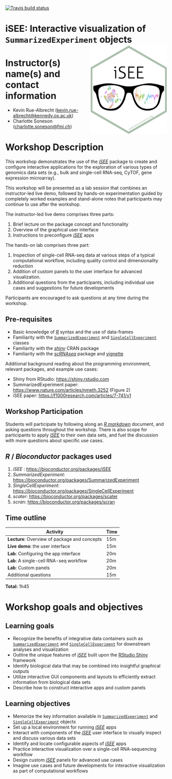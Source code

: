 <!-- badges: start -->
  [![Travis build status](https://travis-ci.org/kevinrue/Bioc2019-iSEE-workshop.svg?branch=master)](https://travis-ci.org/kevinrue/Bioc2019-iSEE-workshop)
<!-- badges: end -->

# iSEE: Interactive visualization of `SummarizedExperiment` objects <img src="man/figures/logo.png" align="right" width="240" height="278">

# Instructor(s) name(s) and contact information

- Kevin Rue-Albrecht (kevin.rue-albrecht@kennedy.ox.ac.uk)
- Charlotte Soneson (charlotte.soneson@fmi.ch)

# Workshop Description

This workshop demonstrates the use of the [_iSEE_](http://bioconductor.org/packages/iSEE/) package to create and configure interactive applications for the exploration of various types of genomics data sets (e.g., bulk and single-cell RNA-seq, CyTOF, gene expression microarray).

This workshop will be presented as a lab session that combines an instructor-led live demo, followed by hands-on experimentation guided by completely worked examples and stand-alone notes that participants may continue to use after the workshop.

The instructor-led live demo comprises three parts:

1. Brief lecture on the package concept and functionality
2. Overview of the graphical user interface
3. Instructions to preconfigure [_iSEE_](http://bioconductor.org/packages/iSEE/) apps

The hands-on lab comprises three part:

1. Inspection of single-cell RNA-seq data at various steps of a typical computational workflow, including quality control and dimensionality reduction
2. Addition of custom panels to the user interface for advanced visualization.
3. Additional questions from the participants, including individual use cases and suggestions for future developments

Participants are encouraged to ask questions at any time during the workshop.

## Pre-requisites

* Basic knowledge of [_R_](https://www.r-project.org/about.html) syntax and the use of data-frames
* Familiarity with the [`SummarizedExperiment`](http://bioconductor.org/packages/SummarizedExperiment) and [`SingleCellExperiment`](http://bioconductor.org/packages/SingleCellExperiment) classes
* Familiarity with the [_shiny_](https://CRAN.R-project.org/package=shiny) CRAN package
* Familiarity with the [_scRNAseq_](http://bioconductor.org/packages/scRNAseq/) package and [vignette](https://bioconductor.org/packages/release/data/experiment/vignettes/scRNAseq/inst/doc/scRNAseq.html)

Additional background reading about the programming environment, relevant packages, and example use cases:

* Shiny from RStudio: https://shiny.rstudio.com
* SummarizedExperiment paper: https://www.nature.com/articles/nmeth.3252 (Figure 2)
* iSEE paper: https://f1000research.com/articles/7-741/v1

## Workshop Participation

Students will participate by following along an [_R markdown_](https://rmarkdown.rstudio.com/) document, and asking questions throughout the workshop.
There is also scope for participants to apply  [_iSEE_](http://bioconductor.org/packages/iSEE/) to their own data sets, and fuel the discussion with more questions about specific use cases.

## _R_ / _Bioconductor_ packages used

1. _iSEE_ : https://bioconductor.org/packages/iSEE
2. _SummarizedExperiment_: https://bioconductor.org/packages/SummarizedExperiment
3. _SingleCellExperiment_: https://bioconductor.org/packages/SingleCellExperiment
4. _scater_: https://bioconductor.org/packages/scater
5. _scran_: https://bioconductor.org/packages/scran

## Time outline

| Activity                                      | Time |
|-----------------------------------------------|------|
| **Lecture**: Overview of package and concepts | 15m  |
| **Live demo**: the user interface             | 15m  |
| **Lab**: Configuring the app interface        | 20m  |
| **Lab**: A single-cell RNA-seq workflow       | 20m  |
| **Lab**: Custom panels                        | 20m  |
| Additional questions                          | 15m  |

**Total:** 1h45

# Workshop goals and objectives

## Learning goals

* Recognize the benefits of integrative data containers such as [`SummarizedExperiment`](http://bioconductor.org/packages/SummarizedExperiment) and [`SingleCellExperiment`](http://bioconductor.org/packages/SingleCellExperiment) for downstream analyses and visualization
* Outline the unique features of [_iSEE_](http://bioconductor.org/packages/iSEE/) built upon the [RStudio Shiny](https://shiny.rstudio.com) framework
* Identify biological data that may be combined into insightful graphical outputs
* Utilize interactive GUI components and layouts to efficiently extract information from biological data sets
* Describe how to construct interactive apps and custom panels

## Learning objectives

* Memorize the key information available in [`SummarizedExperiment`](http://bioconductor.org/packages/SummarizedExperiment) and [`SingleCellExperiment`](http://bioconductor.org/packages/SingleCellExperiment) objects
* Set up a local environment for running [_iSEE_](https://bioconductor.org/packages/iSEE) apps
* Interact with components of the [_iSEE_](https://bioconductor.org/packages/iSEE) user interface to visually inspect and discuss various data sets
* Identify and locate configurable aspects of [_iSEE_](https://bioconductor.org/packages/iSEE) apps
* Practice interactive visualization over a single-cell RNA-sequencing workflow
* Design custom [_iSEE_](https://bioconductor.org/packages/iSEE) panels for advanced use cases
* Imagine use cases and future developments for interactive visualization as part of computational workflows

